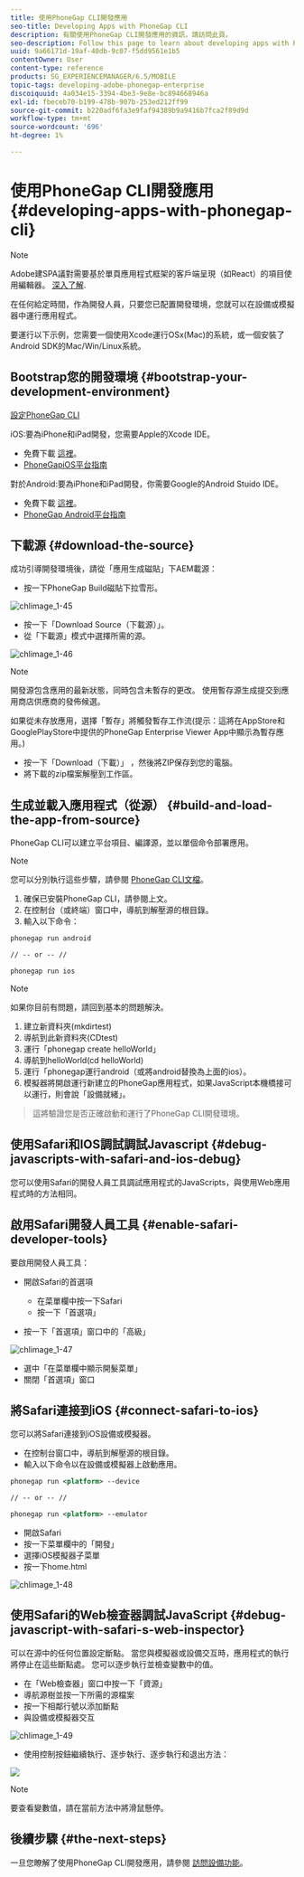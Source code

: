 ```yaml
---
title: 使用PhoneGap CLI開發應用
seo-title: Developing Apps with PhoneGap CLI
description: 有關使用PhoneGap CLI開發應用的資訊，請訪問此頁。
seo-description: Follow this page to learn about developing apps with PhoneGap CLI.
uuid: 9a66171d-19af-40db-9c07-f5dd9561e1b5
contentOwner: User
content-type: reference
products: SG_EXPERIENCEMANAGER/6.5/MOBILE
topic-tags: developing-adobe-phonegap-enterprise
discoiquuid: 4a034e15-3394-4be3-9e8e-bc894668946a
exl-id: fbeceb70-b199-478b-907b-253ed212ff99
source-git-commit: b220adf6fa3e9faf94389b9a9416b7fca2f89d9d
workflow-type: tm+mt
source-wordcount: '696'
ht-degree: 1%

---
```


# 使用PhoneGap CLI開發應用{#developing-apps-with-phonegap-cli}

>[!NOTE]
>
>Adobe建SPA議對需要基於單頁應用程式框架的客戶端呈現（如React）的項目使用編輯器。 [深入了解](/help/sites-developing/spa-overview.md).

在任何給定時間，作為開發人員，只要您已配置開發環境，您就可以在設備或模擬器中運行應用程式。

要運行以下示例，您需要一個使用Xcode運行OSx(Mac)的系統，或一個安裝了Android SDK的Mac/Win/Linux系統。

## Bootstrap您的開發環境 {#bootstrap-your-development-environment}

[設定PhoneGap CLI](https://docs.phonegap.com/en/4.0.0/guide_cli_index.md.html#The%20Command-Line%20Interface)

iOS:要為iPhone和iPad開發，您需要Apple的Xcode IDE。

* 免費下載 [這裡](https://developer.apple.com/xcode/downloads/)。
* [PhoneGapiOS平台指南](https://docs.phonegap.com/en/4.0.0/guide_platforms_ios_index.md.html#iOS%20Platform%20Guide)

對於Android:要為iPhone和iPad開發，你需要Google的Android Stuido IDE。

* 免費下載 [這裡](https://developer.android.com/sdk/index.html)。
* [PhoneGap Android平台指南](https://docs.phonegap.com/en/4.0.0/guide_platforms_android_index.md.html#Android%20Platform%20Guide)

## 下載源 {#download-the-source}

成功引導開發環境後，請從「應用生成磁貼」下AEM載源：

* 按一下PhoneGap Build磁貼下拉雪形。

![chlimage_1-45](assets/chlimage_1-45.png)

* 按一下「Download Source（下載源）」。
* 從「下載源」模式中選擇所需的源。

![chlimage_1-46](assets/chlimage_1-46.png)

>[!NOTE]
>
>開發源包含應用的最新狀態，同時包含未暫存的更改。 使用暫存源生成提交到應用商店供應商的發佈候選。
>
>如果從未存放應用，選擇「暫存」將觸發暫存工作流(提示：這將在AppStore和GooglePlayStore中提供的PhoneGap Enterprise Viewer App中顯示為暫存應用。)

* 按一下「Download（下載）」 ，然後將ZIP保存到您的電腦。
* 將下載的zip檔案解壓到工作區。

## 生成並載入應用程式（從源） {#build-and-load-the-app-from-source}

PhoneGap CLI可以建立平台項目、編譯源，並以單個命令部署應用。

>[!NOTE]
>
>您可以分別執行這些步驟，請參閱 [PhoneGap CLI文檔](https://phonegap.com/blog/2014/11/13/phonegap-cli-3-6-3/)。

1. 確保已安裝PhoneGap CLI，請參閱上文。
1. 在控制台（或終端）窗口中，導航到解壓源的根目錄。
1. 輸入以下命令：

```xml
phonegap run android

// -- or -- //

phonegap run ios
```

>[!NOTE]
>
>如果你目前有問題，請回到基本的問題解決。
>
>1. 建立新資料夾(mkdirtest)
>1. 導航到此新資料夾(CDtest)
>1. 運行「phonegap create helloWorld」
>1. 導航到helloWorld(cd helloWorld)
>1. 運行「phonegap運行android（或將android替換為上面的ios）。
>1. 模擬器將開啟運行新建立的PhoneGap應用程式，如果JavaScript本機橋接可以運行，則會說「設備就緒」。

>
>這將驗證您是否正確啟動和運行了PhoneGap CLI開發環境。

## 使用Safari和IOS調試調試Javascript {#debug-javascripts-with-safari-and-ios-debug}

您可以使用Safari的開發人員工具調試應用程式的JavaScripts，與使用Web應用程式時的方法相同。

## 啟用Safari開發人員工具 {#enable-safari-developer-tools}

要啟用開發人員工具：

* 開啟Safari的首選項

   * 在菜單欄中按一下Safari
   * 按一下「首選項」

* 按一下「首選項」窗口中的「高級」

![chlimage_1-47](assets/chlimage_1-47.png)

* 選中「在菜單欄中顯示開髮菜單」
* 關閉「首選項」窗口

## 將Safari連接到iOS {#connect-safari-to-ios}

您可以將Safari連接到iOS設備或模擬器。

* 在控制台窗口中，導航到解壓源的根目錄。
* 輸入以下命令以在設備或模擬器上啟動應用。

```xml
phonegap run <platform> --device

// -- or -- //

phonegap run <platform> --emulator
```

* 開啟Safari
* 按一下菜單欄中的「開發」
* 選擇iOS模擬器子菜單
* 按一下home.html

![chlimage_1-48](assets/chlimage_1-48.png)

## 使用Safari的Web檢查器調試JavaScript {#debug-javascript-with-safari-s-web-inspector}

可以在源中的任何位置設定斷點。 當您與模擬器或設備交互時，應用程式的執行將停止在這些斷點處。 您可以逐步執行並檢查變數中的值。

* 在「Web檢查器」窗口中按一下「資源」
* 導航源樹並按一下所需的源檔案
* 按一下相鄰行號以添加斷點
* 與設備或模擬器交互

![chlimage_1-49](assets/chlimage_1-49.png)

* 使用控制按鈕繼續執行、逐步執行、逐步執行和退出方法：

![](do-not-localize/chlimage_1-4.png)

>[!NOTE]
>
>要查看變數值，請在當前方法中將滑鼠懸停。

## 後續步驟 {#the-next-steps}

一旦您瞭解了使用PhoneGap CLI開發應用，請參閱 [訪問設備功能](/help/mobile/phonegap-access-device-features.md)。
